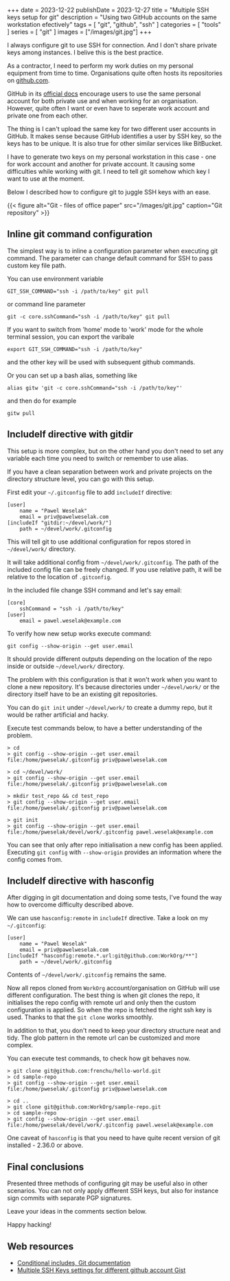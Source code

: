+++
date = 2023-12-22
publishDate = 2023-12-27
title = "Multiple SSH keys setup for git"
description = "Using two GitHub accounts on the same workstation efectively"
tags = [
  "git", "github", "ssh"
]
categories = [
  "tools"
]
series = [
  "git"
]
images = ["/images/git.jpg"]
+++

I always configure git to use SSH for connection. And I don't share private keys among instances. I belive this is the best practice.

As a contractor, I need to perform my work duties on my personal equipment from time to time.
Organisations quite often hosts its repositories on [github.com](https://github.com/).

GitHub in its [official docs](https://docs.github.com/en/account-and-profile/setting-up-and-managing-your-personal-account-on-github/managing-your-personal-account/merging-multiple-personal-accounts) encourage users to use the same personal account for both private use and when working for an organisation.
However, quite often I want or even have to seperate work account and private one from each other.

The thing is I can't upload the same key for two different user accounts in GitHub.
It makes sense because GitHub identifies a user by SSH key, so the keys has to be unique.
It is also true for other similar services like BitBucket.

I have to generate two keys on my personal workstation in this case - one for work account and another for private account.
It causing some difficulties while working with git. I need to tell git somehow which key I want to use at the moment. 

Below I described how to configure git to juggle SSH keys with an ease.

{{< figure alt="Git - files of office paper" src="/images/git.jpg" caption="Git repository" >}}

## Inline git command configuration

The simplest way is to inline a configuration parameter when executing git command.
The parameter can change default command for SSH to pass custom key file path. 


You can use environment variable

```shell
GIT_SSH_COMMAND="ssh -i /path/to/key" git pull
```

or command line parameter

```shell
git -c core.sshCommand="ssh -i /path/to/key" git pull
```

If you want to switch from 'home' mode to 'work' mode for the whole terminal session, 
you can export the varibale

```shell
export GIT_SSH_COMMAND="ssh -i /path/to/key"
```

and the other key will be used with subsequent github commands.

Or you can set up a bash alias, something like

```shell
alias gitw 'git -c core.sshCommand="ssh -i /path/to/key"'
```

and then do for example

```shell
gitw pull
```

## IncludeIf directive with gitdir

This setup is more complex, but on the other hand you don't need to set any variable each time you need to switch or remember to use alias.

If you have a clean separation between work and private projects on the directory structure level, you can go with this setup.

First edit your `~/.gitconfig` file to add `includeIf` directive:

```
[user]
    name = "Pawel Weselak"
    email = priv@pawelweselak.com
[includeIf "gitdir:~/devel/work/"]
    path = ~/devel/work/.gitconfig
```

This will tell git to use additional configuration for repos stored in `~/devel/work/` directory.

It will take additional config from `~/devel/work/.gitconfig`.
The path of the included config file can be freely changed.
If you use relative path, it will be relative to the location of `.gitconfig`.

In the included file change SSH command and let's say email:

```
[core]
    sshCommand = "ssh -i /path/to/key"
[user]
    email = pawel.weselak@example.com
```

To verify how new setup works execute command:

```shell
git config --show-origin --get user.email
```

It should provide different outputs depending on the location of the repo inside or outside `~/devel/work/` directory.

The problem with this configuration is that it won't work when you want to clone a new repository.
It's because directories under `~/devel/work/` or the directory itself have to be an existing git repositories.

You can do `git init` under `~/devel/work/` to create a dummy repo, but it would be rather artificial and hacky.

Execute test commands below, to have a better understanding of the problem. 

```
> cd
> git config --show-origin --get user.email
file:/home/pweselak/.gitconfig priv@pawelweselak.com

> cd ~/devel/work/
> git config --show-origin --get user.email
file:/home/pweselak/.gitconfig priv@pawelweselak.com

> mkdir test_repo && cd test_repo
> git config --show-origin --get user.email
file:/home/pweselak/.gitconfig priv@pawelweselak.com

> git init
> git config --show-origin --get user.email
file:/home/pweselak/devel/work/.gitconfig pawel.weselak@example.com
```

You can see that only after repo initialisation a new config has been applied.
Executing `git config` with `--show-origin` provides an information where the config comes from.

## IncludeIf directive with hasconfig

After digging in git documentation and doing some tests, I've found the way how to overcome difficulty described above.

We can use `hasconfig:remote` in `includeIf` directive. Take a look on my `~/.gitconfig`:

```
[user]
    name = "Pawel Weselak"
    email = priv@pawelweselak.com
[includeIf "hasconfig:remote.*.url:git@github.com:WorkOrg/**"]
    path = ~/devel/work/.gitconfig
```

Contents of `~/devel/work/.gitconfig` remains the same.

Now all repos cloned from `WorkOrg` account/organisation on GitHub will use different configuration.
The best thing is when git clones the repo, it initialises the repo config with remote url and 
only then the custom configuration is applied. So when the repo is fetched the right ssh key is used.
Thanks to that the `git clone` works smoothly.

In addition to that, you don't need to keep your directory structure neat and tidy.
The glob pattern in the remote url can be customized and more complex.

You can execute test commands, to check how git behaves now.

```
> git clone git@github.com:frenchu/hello-world.git
> cd sample-repo
> git config --show-origin --get user.email
file:/home/pweselak/.gitconfig priv@pawelweselak.com

> cd ..
> git clone git@github.com:WorkOrg/sample-repo.git
> cd sample-repo
> git config --show-origin --get user.email
file:/home/pweselak/devel/work/.gitconfig pawel.weselak@example.com
```

One caveat of `hasconfig` is that you need to have quite recent version of git installed - 2.36.0 or above.

## Final conclusions

Presented three methods of configuring git may be useful also in other scenarios.
You can not only apply different SSH keys, but also for instance sign commits with separate PGP signatures.

Leave your ideas in the comments section below.

Happy hacking!

## Web resources

* [Conditional includes, Git documentation](https://git-scm.com/docs/git-config#_conditional_includes)
* [Multiple SSH Keys settings for different github account Gist](https://gist.github.com/jexchan/2351996)
